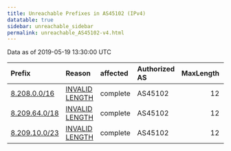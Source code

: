```yaml
---
title: Unreachable Prefixes in AS45102 (IPv4)
datatable: true
sidebar: unreachable_sidebar
permalink: unreachable_AS45102-v4.html
---
```


Data as of 2019-05-19 13:30:00 UTC


<div class="datatable-begin"></div>

| Prefix                                               | Reason                                                                                                  | affected   | Authorized AS   |   MaxLength | Anchor                                       |   unreachable /24s |
|:-----------------------------------------------------|:--------------------------------------------------------------------------------------------------------|:-----------|:----------------|------------:|:---------------------------------------------|-------------------:|
| [8.208.0.0/16](https://stat.ripe.net/8.208.0.0/16)   | [INVALID LENGTH](https://rpki-validator.ripe.net/announcement-preview?asn=AS45102&prefix=8.208.0.0/16)  | complete   | AS45102         |          12 | [APNIC](unreachable_APNIC_RPKI_Root-v4.html) |                256 |
| [8.209.64.0/18](https://stat.ripe.net/8.209.64.0/18) | [INVALID LENGTH](https://rpki-validator.ripe.net/announcement-preview?asn=AS45102&prefix=8.209.64.0/18) | complete   | AS45102         |          12 | [APNIC](unreachable_APNIC_RPKI_Root-v4.html) |                 64 |
| [8.209.10.0/23](https://stat.ripe.net/8.209.10.0/23) | [INVALID LENGTH](https://rpki-validator.ripe.net/announcement-preview?asn=AS45102&prefix=8.209.10.0/23) | complete   | AS45102         |          12 | [APNIC](unreachable_APNIC_RPKI_Root-v4.html) |                  2 |

<div class="datatable-end"></div>